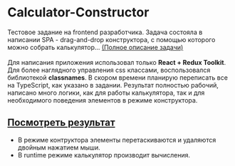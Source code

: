 # Calculator-Constructor
Тестовое задание на frontend разработчика. Задача состояла в написании SPA - drag-and-drop конструктора, с помощью которого можно собрать калькулятор... 
[(Полное описание задачи)](https://sendsay.notion.site/Frontend-e378a45c3a934dafb6e44f79da2a0040)
\
\
Для написания приложения использовал только **React + Redux Toolkit**. Для более наглядного управления css классами, воспользовался библиотекой **classnames**.
В скором времени планирую переписать все на TypeScript, как указано в задании. Результат полностью рабочий, написано много логики, как для работы калькулятора, так и для 
необходимого поведения элементов в режиме конструктора. 

## [Посмотреть результат](https://dynasticartisan.github.io/Calculator-Constructor/)
* В режиме контруктора элементы перетаскиваются и удаляются двойным нажатием мыши.
* В runtime режиме калькулятор производит вычисления.
